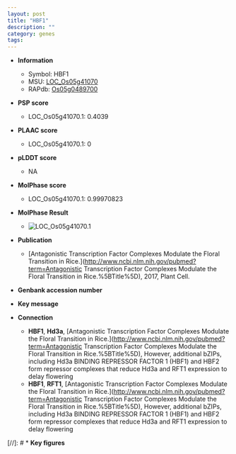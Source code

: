 ```yaml
---
layout: post
title: "HBF1"
description: ""
category: genes
tags: 
---
```


* **Information**  
    + Symbol: HBF1  
    + MSU: [LOC_Os05g41070](http://rice.plantbiology.msu.edu/cgi-bin/ORF_infopage.cgi?orf=LOC_Os05g41070)  
    + RAPdb: [Os05g0489700](http://rapdb.dna.affrc.go.jp/viewer/gbrowse_details/irgsp1?name=Os05g0489700)  

* **PSP score**  
    + LOC_Os05g41070.1: 0.4039 

* **PLAAC score**  
    + LOC_Os05g41070.1: 0 

* **pLDDT score**
    + NA


* **MolPhase score**
    + LOC_Os05g41070.1: 0.99970823

* **MolPhase Result**
    + ![LOC_Os05g41070.1](https://304243504.github.io/Pictures/LOC_Os05g/LOC_Os05g41070.1.png)

* **Publication**  
    + [Antagonistic Transcription Factor Complexes Modulate the Floral Transition in Rice.](http://www.ncbi.nlm.nih.gov/pubmed?term=Antagonistic Transcription Factor Complexes Modulate the Floral Transition in Rice.%5BTitle%5D), 2017, Plant Cell.

* **Genbank accession number**  

* **Key message**  

* **Connection**  
    + __HBF1__, __Hd3a__, [Antagonistic Transcription Factor Complexes Modulate the Floral Transition in Rice.](http://www.ncbi.nlm.nih.gov/pubmed?term=Antagonistic Transcription Factor Complexes Modulate the Floral Transition in Rice.%5BTitle%5D),  However, additional bZIPs, including Hd3a BINDING REPRESSOR FACTOR 1 (HBF1) and HBF2 form repressor complexes that reduce Hd3a and RFT1 expression to delay flowering
    + __HBF1__, __RFT1__, [Antagonistic Transcription Factor Complexes Modulate the Floral Transition in Rice.](http://www.ncbi.nlm.nih.gov/pubmed?term=Antagonistic Transcription Factor Complexes Modulate the Floral Transition in Rice.%5BTitle%5D),  However, additional bZIPs, including Hd3a BINDING REPRESSOR FACTOR 1 (HBF1) and HBF2 form repressor complexes that reduce Hd3a and RFT1 expression to delay flowering

[//]: # * **Key figures**  


